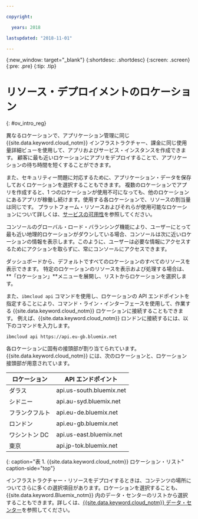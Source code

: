 ```yaml
---

copyright:

  years: 2018

lastupdated: "2018-11-01"

---
```


{:new_window: target="_blank"}
{:shortdesc: .shortdesc}
{:screen: .screen}
{:pre: .pre}
{:tip: .tip}

# リソース・デプロイメントのロケーション 
{: #ov_intro_reg}

異なるロケーションで、アプリケーション管理に同じ {{site.data.keyword.cloud_notm}} インフラストラクチャー、課金に同じ使用量詳細ビューを使用して、アプリおよびサービス・インスタンスを作成できます。 顧客に最も近いロケーションにアプリをデプロイすることで、アプリケーションの待ち時間を短くすることができます。 

また、セキュリティー問題に対応するために、アプリケーション・データを保存しておくロケーションを選択することもできます。 複数のロケーションでアプリを作成すると、1 つのロケーションが使用不可になっても、他のロケーションにあるアプリが稼働し続けます。使用する各ロケーションで、リソースの割当量は同じです。 プラットフォーム・リソースおよびそれらが使用可能なロケーションについて詳しくは、[サービスの可用性](/docs/resources/service_region.html)を参照してください。

コンソールのグローバル・ロード・バランシング機能により、ユーザーにとって最も近い地理的ロケーションがダウンしている場合、コンソールは次に近いロケーションの情報を表示します。このように、ユーザーは必要な情報にアクセスするためにアクションを取らずに、常にコンソールにアクセスできます。

<!---This is a pre-pup topic. Post pup, the dashboard will have a Location status widget, which will show geographies as a summary. This paragraph will change and we need to add a paragraph to explain the continents are a summary in the widget.-->
ダッシュボードから、デフォルトですべてのロケーションのすべてのリソースを表示できます。 特定のロケーションのリソースを表示および処理する場合は、**「ロケーション」**メニューを展開し、リストからロケーションを選択します。 

また、`ibmcloud api` コマンドを使用し、ロケーションの API エンドポイントを指定することにより、コマンド・ライン・インターフェースを使用して、作業する {{site.data.keyword.cloud_notm}} ロケーションに接続することもできます。 例えば、{{site.data.keyword.cloud_notm}} ロンドンに接続するには、以下のコマンドを入力します。

```
ibmcloud api https://api.eu-gb.bluemix.net
```

各ロケーションに固有の接頭部が割り当てられています。 {{site.data.keyword.cloud_notm}} には、次のロケーションと、ロケーション接頭部が用意されています。

| **ロケーション** | **API エンドポイント** |
|-----------------|-------------------|
| ダラス | api.us-south.bluemix.net |
| シドニー | api.au-syd.bluemix.net |
| フランクフルト | api.eu-de.bluemix.net |
| ロンドン | api.eu-gb.bluemix.net |
| ワシントン DC | api.us-east.bluemix.net |
| 東京 | api.jp-tok.bluemix.net |
{: caption="表 1. {{site.data.keyword.cloud_notm}} ロケーション・リスト" caption-side="top"}

インフラストラクチャー・リソースをデプロイするときは、コンテンツの場所についてさらに多くの選択項目があります。ロケーションを選択することも、{{site.data.keyword.Bluemix_notm}} 内のデータ・センターのリストから選択することもできます。詳しくは、[{{site.data.keyword.cloud_notm}} データ・センター](data-centers.html)を参照してください。
